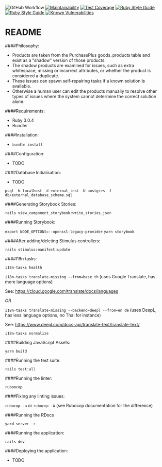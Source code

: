 ![GitHub Workflow](https://github.com/andrewfoster73/catalogue_cleanser/actions/workflows/rubyonrails.yml/badge.svg)
[![Maintainability](https://api.codeclimate.com/v1/badges/ab8fde07ac74a69788ef/maintainability)](https://codeclimate.com/github/andrewfoster73/catalogue_cleanser/maintainability)
[![Test Coverage](https://api.codeclimate.com/v1/badges/ab8fde07ac74a69788ef/test_coverage)](https://codeclimate.com/github/andrewfoster73/catalogue_cleanser/test_coverage)
[![Ruby Style Guide](https://img.shields.io/badge/code_style-rubocop-brightgreen.svg)](https://github.com/rubocop/rubocop)
[![Ruby Style Guide](https://img.shields.io/badge/code_style-community-brightgreen.svg)](https://rubystyle.guide)
[![Known Vulnerabilities](https://snyk.io/test/github/andrewfoster73/catalogue_cleanser/badge.svg)](https://snyk.io/test/github/andrewfoster73/catalogue_cleanser)

# README

####Philosophy:
* Products are taken from the PurchasePlus goods_products table and exist as a "shadow" version of those products.
* The shadow products are examined for issues, such as extra whitespace, missing or incorrect attributes, or whether the product is considered a duplicate.
* These issues can spawn self-repairing tasks if a known solution is available.
* Otherwise a human user can edit the products manually to resolve other types of issues where the system cannot determine the correct solution alone.

####Requirements:
* Ruby 3.0.4
* Bundler

####Installation:
* `bundle install`

####Configuration:
* TODO

####Database Initialisation:
* TODO

`psql -h localhost -d external_test -U postgres -f db/external_database_schema.sql`

####Generating Storybook Stories:

`rails view_component_storybook:write_stories_json`

####Running Storybook:

`export NODE_OPTIONS=--openssl-legacy-provider`
`yarn storybook`

####After adding/deleting Stimulus controllers:

`rails stimulus:manifest:update`

####I18n tasks:

`i18n-tasks health`

`i18n-tasks translate-missing --from=base th` (uses Google Translate, has more language options)

See: https://cloud.google.com/translate/docs/languages

_OR_

`i18n-tasks translate-missing --backend=deepl --from=en de` (uses DeepL, has less language options, no Thai for instance)

See: https://www.deepl.com/docs-api/translate-text/translate-text/

`i18n-tasks normalize`

####Building JavaScript Assets:

`yarn build`

####Running the test suite:

`rails test:all`

####Running the linter:

`ruboocop`

####Fixing any linting issues:

`rubocop -a` or `rubocop -A` (see Rubocop documentation for the difference)

####Running the RDocs

`yard server -r`

####Running the application:

`rails dev`

####Deploying the application:
* TODO